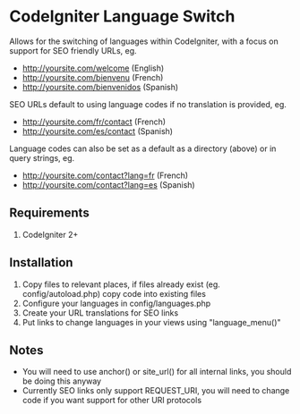 # CodeIgniter Language Switch

Allows for the switching of languages within CodeIgniter, with a focus on support for SEO friendly URLs, eg.
- http://yoursite.com/welcome (English)
- http://yoursite.com/bienvenu (French)
- http://yoursite.com/bienvenidos (Spanish)

SEO URLs default to using language codes if no translation is provided, eg.
- http://yoursite.com/fr/contact (French)
- http://yoursite.com/es/contact (Spanish)

Language codes can also be set as a default as a directory (above) or in query strings, eg.
- http://yoursite.com/contact?lang=fr (French)
- http://yoursite.com/contact?lang=es (Spanish)

## Requirements

1. CodeIgniter 2+

## Installation

1. Copy files to relevant places, if files already exist (eg. config/autoload.php) copy code into existing files
2. Configure your languages in config/languages.php
3. Create your URL translations for SEO links
4. Put links to change languages in your views using "language_menu()"

## Notes

- You will need to use anchor() or site_url() for all internal links, you should be doing this anyway
- Currently SEO links only support REQUEST_URI, you will need to change code if you want support for other URI protocols